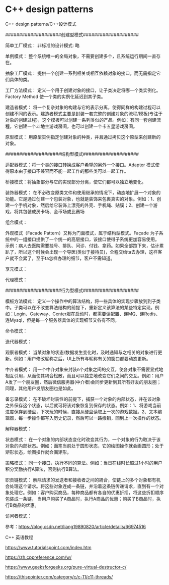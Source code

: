 # C++ design patterns

C++ design patterns/C++设计模式


####################创建型模式####################

简单工厂模式：
非标准的设计模式: 略

单例模式：
整个系统唯一的全局对象，不需要创建多个，且系统运行期间一直存在。

抽象工厂模式：
提供一个创建一系列相关或相互依赖对象的接口，而无需指定它们具体的类。

工厂方法模式：
定义一个用于创建对象的接口，让子类决定将哪一个类实例化。Factory Method 使一个类的实例化延迟到其子类。

建造者模式：
将一个复杂对象的构建与它的表示分离，使得同样的构建过程可以创建不同的表示。建造者模式主要是封装一套完整的创建对象的流程/模板(专注于对象的创建过程)，这个模板可以创建一系列类似的产品。例如：有同一套创建流程，它创建一个斗地主游戏房间，也可以创建一个卡五星游戏房间。

原型模式：
用原型实例指定创建对象的种类，并且通过拷贝这个原型来创建新的对象。


####################结构型模式####################

适配器模式：将一个类的接口转换成客户希望的另外一个接口。Adapter 模式使得原本由于接口不兼容而不能一起工作的那些类可以一起工作。

桥接模式：将抽象部分与它的实现部分分离，使它们都可以独立地变化。

装饰器模式：
在不必改变原类文件和使用继承的情况下，动态地扩展一个对象的功能。它是通过创建一个包装对象，也就是装饰来包裹真实的对象。例如：1、创建一个手机对象，然后给它装饰上漂亮的外壳、手机绳、贴膜；2、创建一个游戏，将其包装成房卡场、金币场或比赛场

组合模式：

外观模式（Facade Pattern）又称为门面模式，属于结构型模式。Façade 为子系统中的一组接口提供了一个统一的高层接口，该接口使得子系统更加容易使用。
示例：病人去医院需要挂号、排队、问诊、付钱、拿药。如果全部跑下来，估计累趴了，所以这个时候会出现一个导医(类似于接待员)，全程交给ta去办理，这样客户就不会累了，至于ta怎样办理的细节，客户不需知道。

享元模式：

代理模式：


####################行为型模式####################

模板方法模式：
定义一个操作中的算法结构，将一些具体的实现步骤放到到子类中。子类可以在不改变算法结构的前提下，重新定义该算法的某些特定实现。例如：Login、Gateway、Center服在启动时，都需要读配置、连MQ、连Redis、连Mysql，但是每一个服务器具体的实现细节又各有不同。

命令模式：

迭代器模式：

观察者模式：
当某对象的状态/数据发生变化时，及时通知与之相关的对象进行更新。例如：用户修改昵称之后，UI上所有与昵称有关的窗口都要动态更新。

中介者模式：
用一个中介对象来封装n个对象之间的交互，使各对象不需要显式地相互引用，从而使其耦合松散，而且可以独立地改变它们之间的交互。例如：用户A发了一个朋友圈，然后微信服务器(中介者)会同步更新到其所有好友的朋友圈；同理，其他用户发朋友圈也是如此。

备忘录模式：
在不破坏封装性的前提下，捕获一个对象的内部状态，并在该对象之外保存这个状态，以后就可将该对象恢复到保存的状态。例如：1、将游戏当前进度保存到硬盘，下次玩的时候，直接从硬盘读取上一次的游戏数据。2、文本编辑器，每一步操作都写入历史记录，然后可以一路撤销，回到上一次操作的状态。

解释器模式：

状态模式：
在一个对象的内部状态变化时改变其行为，一个对象的行为取决于该对象的内部状态。例如：画笔当前处于圆形状态，它的绘图操作就会画圆形；处于矩形状态，绘图操作就会画矩形。

策略模式：
同一个接口，执行不同的算法。例如：当日在线时长超过1小时的用户积分奖励执行A算法，否则执行B算法。

职责链模式：
解除请求的发送者和接收者之间的耦合，使链上的多个对象都有机会处理这个请求。将这些对象连成一条链，并沿着这条链传递请求，直到有一个对象处理它。例如：客户购买商品，每种商品都有各自的优惠折扣，将这些折扣顺序包装成一条链，
当用户购买了A商品时，执行A商品的优惠；购买了B商品时，执行B商品的优惠。

访问者模式：


参考：https://blog.csdn.net/liang19890820/article/details/66974516

C++ 英语教程

https://www.tutorialspoint.com/index.htm

https://zh.cppreference.com/w/

https://www.geeksforgeeks.org/pure-virtual-destructor-c/

https://thispointer.com/category/c/c-11/c11-threads/
